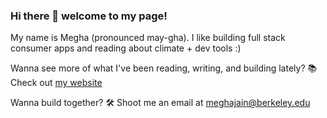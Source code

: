 ### Hi there 👋 welcome to my page!

My name is Megha (pronounced may-gha). I like building full stack consumer apps and reading about climate + dev tools :)

Wanna see more of what I've been reading, writing, and building lately? 📚 Check out [my website](https://www.meghajain.me/)

Wanna build together? 🛠️ Shoot me an email at meghajain@berkeley.edu

<!--

Wanna say hi and mark you were here? Sign my virtual yearbook: 

**themeghamind/themeghamind** is a ✨ _special_ ✨ repository because its `README.md` (this file) appears on your GitHub profile.

Here are some ideas to get you started:

- 🔭 I’m currently working on ...
- 🌱 I’m currently learning ...
- 👯 I’m looking to collaborate on ...
- 🤔 I’m looking for help with ...
- 💬 Ask me about ...
- 📫 How to reach me: ...
- 😄 Pronouns: ...
- ⚡ Fun fact: ...
-->
